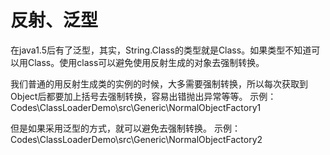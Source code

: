 # 反射、泛型
在java1.5后有了泛型，其实，String.Class的类型就是Class<String>。如果类型不知道可以用Class<?>。使用class<?>可以避免使用反射生成的对象去强制转换。

我们普通的用反射生成类的实例的时候，大多需要强制转换，所以每次获取到Object后都要加上括号去强制转换，容易出错抛出异常等等。
示例：Codes\ClassLoaderDemo\src\Generic\NormalObjectFactory1

但是如果采用泛型的方式，就可以避免去强制转换。
示例：Codes\ClassLoaderDemo\src\Generic\NormalObjectFactory2